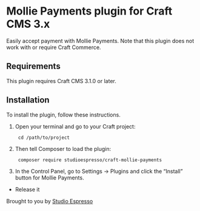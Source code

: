 # Mollie Payments plugin for Craft CMS 3.x

Easily accept payment with Mollie Payments. Note that this plugin does not work with or require Craft Commerce.

## Requirements

This plugin requires Craft CMS 3.1.0 or later.

## Installation

To install the plugin, follow these instructions.

1. Open your terminal and go to your Craft project:

        cd /path/to/project

2. Then tell Composer to load the plugin:

        composer require studioespresso/craft-mollie-payments

3. In the Control Panel, go to Settings → Plugins and click the “Install” button for Mollie Payments.


* Release it

Brought to you by [Studio Espresso](https://studioespresso.co)
